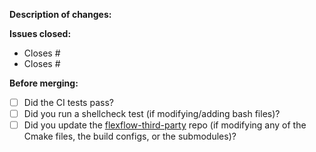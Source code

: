 **Description of changes:**

**Issues closed:**

- Closes #
- Closes #

**Before merging:**

- [ ] Did the CI tests pass?
- [ ] Did you run a shellcheck test (if modifying/adding bash files)?
- [ ] Did you update the [flexflow-third-party](https://github.com/flexflow/flexflow-third-party) repo (if modifying any of the Cmake files, the build configs, or the submodules)?
